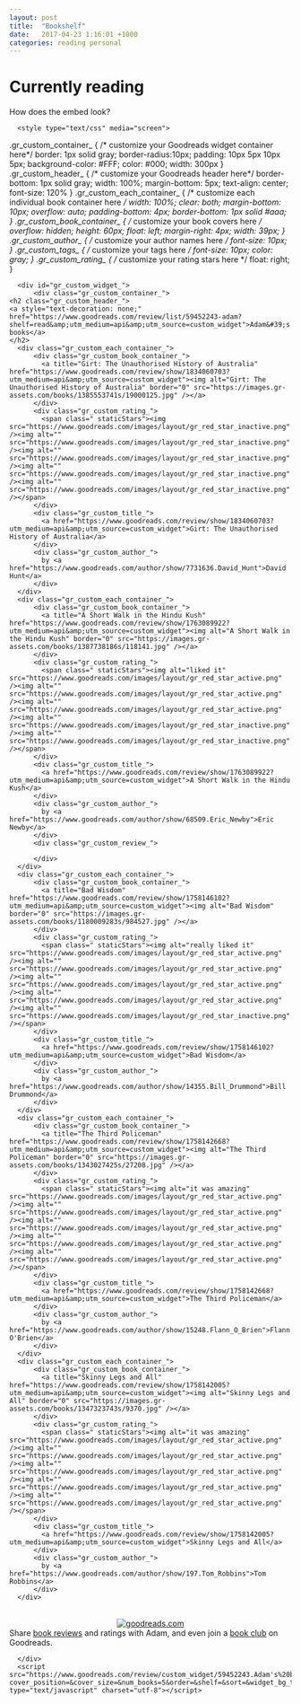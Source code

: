 ```yaml
---
layout: post
title:  "Bookshelf"
date:   2017-04-23 1:16:01 +1000
categories: reading personal
---
```

<h1>Currently reading </h1>

How does the embed look?

  <!-- Show static HTML/CSS as a placeholder in case js is not enabled - javascript include will override this if things work -->
      <style type="text/css" media="screen">
  .gr_custom_container_ {
    /* customize your Goodreads widget container here*/
    border: 1px solid gray;
    border-radius:10px;
    padding: 10px 5px 10px 5px;
    background-color: #FFF;
    color: #000;
    width: 300px
  }
  .gr_custom_header_ {
    /* customize your Goodreads header here*/
    border-bottom: 1px solid gray;
    width: 100%;
    margin-bottom: 5px;
    text-align: center;
    font-size: 120%
  }
  .gr_custom_each_container_ {
    /* customize each individual book container here */
    width: 100%;
    clear: both;
    margin-bottom: 10px;
    overflow: auto;
    padding-bottom: 4px;
    border-bottom: 1px solid #aaa;
  }
  .gr_custom_book_container_ {
    /* customize your book covers here */
    overflow: hidden;
    height: 60px;
      float: left;
      margin-right: 4px;
      width: 39px;
  }
  .gr_custom_author_ {
    /* customize your author names here */
    font-size: 10px;
  }
  .gr_custom_tags_ {
    /* customize your tags here */
    font-size: 10px;
    color: gray;
  }
  .gr_custom_rating_ {
    /* customize your rating stars here */
    float: right;
  }
</style>

      <div id="gr_custom_widget_">
          <div class="gr_custom_container_">
    <h2 class="gr_custom_header_">
    <a style="text-decoration: none;" href="https://www.goodreads.com/review/list/59452243-adam?shelf=read&amp;utm_medium=api&amp;utm_source=custom_widget">Adam&#39;s books</a>
    </h2>
      <div class="gr_custom_each_container_">
          <div class="gr_custom_book_container_">
            <a title="Girt: The Unauthorised History of Australia" href="https://www.goodreads.com/review/show/1834060703?utm_medium=api&amp;utm_source=custom_widget"><img alt="Girt: The Unauthorised History of Australia" border="0" src="https://images.gr-assets.com/books/1385553741s/19000125.jpg" /></a>
          </div>
          <div class="gr_custom_rating_">
            <span class=" staticStars"><img src="https://www.goodreads.com/images/layout/gr_red_star_inactive.png" /><img alt="" src="https://www.goodreads.com/images/layout/gr_red_star_inactive.png" /><img alt="" src="https://www.goodreads.com/images/layout/gr_red_star_inactive.png" /><img alt="" src="https://www.goodreads.com/images/layout/gr_red_star_inactive.png" /><img alt="" src="https://www.goodreads.com/images/layout/gr_red_star_inactive.png" /></span>
          </div>
          <div class="gr_custom_title_">
            <a href="https://www.goodreads.com/review/show/1834060703?utm_medium=api&amp;utm_source=custom_widget">Girt: The Unauthorised History of Australia</a>
          </div>
          <div class="gr_custom_author_">
            by <a href="https://www.goodreads.com/author/show/7731636.David_Hunt">David   Hunt</a>
          </div>
      </div>
      <div class="gr_custom_each_container_">
          <div class="gr_custom_book_container_">
            <a title="A Short Walk in the Hindu Kush" href="https://www.goodreads.com/review/show/1763089922?utm_medium=api&amp;utm_source=custom_widget"><img alt="A Short Walk in the Hindu Kush" border="0" src="https://images.gr-assets.com/books/1387738186s/118141.jpg" /></a>
          </div>
          <div class="gr_custom_rating_">
            <span class=" staticStars"><img alt="liked it" src="https://www.goodreads.com/images/layout/gr_red_star_active.png" /><img alt="" src="https://www.goodreads.com/images/layout/gr_red_star_active.png" /><img alt="" src="https://www.goodreads.com/images/layout/gr_red_star_active.png" /><img alt="" src="https://www.goodreads.com/images/layout/gr_red_star_inactive.png" /><img alt="" src="https://www.goodreads.com/images/layout/gr_red_star_inactive.png" /></span>
          </div>
          <div class="gr_custom_title_">
            <a href="https://www.goodreads.com/review/show/1763089922?utm_medium=api&amp;utm_source=custom_widget">A Short Walk in the Hindu Kush</a>
          </div>
          <div class="gr_custom_author_">
            by <a href="https://www.goodreads.com/author/show/68509.Eric_Newby">Eric Newby</a>
          </div>
          <div class="gr_custom_review_">
            
          </div>
      </div>
      <div class="gr_custom_each_container_">
          <div class="gr_custom_book_container_">
            <a title="Bad Wisdom" href="https://www.goodreads.com/review/show/1758146102?utm_medium=api&amp;utm_source=custom_widget"><img alt="Bad Wisdom" border="0" src="https://images.gr-assets.com/books/1180009283s/984527.jpg" /></a>
          </div>
          <div class="gr_custom_rating_">
            <span class=" staticStars"><img alt="really liked it" src="https://www.goodreads.com/images/layout/gr_red_star_active.png" /><img alt="" src="https://www.goodreads.com/images/layout/gr_red_star_active.png" /><img alt="" src="https://www.goodreads.com/images/layout/gr_red_star_active.png" /><img alt="" src="https://www.goodreads.com/images/layout/gr_red_star_active.png" /><img alt="" src="https://www.goodreads.com/images/layout/gr_red_star_inactive.png" /></span>
          </div>
          <div class="gr_custom_title_">
            <a href="https://www.goodreads.com/review/show/1758146102?utm_medium=api&amp;utm_source=custom_widget">Bad Wisdom</a>
          </div>
          <div class="gr_custom_author_">
            by <a href="https://www.goodreads.com/author/show/14355.Bill_Drummond">Bill Drummond</a>
          </div>
      </div>
      <div class="gr_custom_each_container_">
          <div class="gr_custom_book_container_">
            <a title="The Third Policeman" href="https://www.goodreads.com/review/show/1758142668?utm_medium=api&amp;utm_source=custom_widget"><img alt="The Third Policeman" border="0" src="https://images.gr-assets.com/books/1343027425s/27208.jpg" /></a>
          </div>
          <div class="gr_custom_rating_">
            <span class=" staticStars"><img alt="it was amazing" src="https://www.goodreads.com/images/layout/gr_red_star_active.png" /><img alt="" src="https://www.goodreads.com/images/layout/gr_red_star_active.png" /><img alt="" src="https://www.goodreads.com/images/layout/gr_red_star_active.png" /><img alt="" src="https://www.goodreads.com/images/layout/gr_red_star_active.png" /><img alt="" src="https://www.goodreads.com/images/layout/gr_red_star_active.png" /></span>
          </div>
          <div class="gr_custom_title_">
            <a href="https://www.goodreads.com/review/show/1758142668?utm_medium=api&amp;utm_source=custom_widget">The Third Policeman</a>
          </div>
          <div class="gr_custom_author_">
            by <a href="https://www.goodreads.com/author/show/15248.Flann_O_Brien">Flann O'Brien</a>
          </div>
      </div>
      <div class="gr_custom_each_container_">
          <div class="gr_custom_book_container_">
            <a title="Skinny Legs and All" href="https://www.goodreads.com/review/show/1758142005?utm_medium=api&amp;utm_source=custom_widget"><img alt="Skinny Legs and All" border="0" src="https://images.gr-assets.com/books/1347323743s/9370.jpg" /></a>
          </div>
          <div class="gr_custom_rating_">
            <span class=" staticStars"><img alt="it was amazing" src="https://www.goodreads.com/images/layout/gr_red_star_active.png" /><img alt="" src="https://www.goodreads.com/images/layout/gr_red_star_active.png" /><img alt="" src="https://www.goodreads.com/images/layout/gr_red_star_active.png" /><img alt="" src="https://www.goodreads.com/images/layout/gr_red_star_active.png" /><img alt="" src="https://www.goodreads.com/images/layout/gr_red_star_active.png" /></span>
          </div>
          <div class="gr_custom_title_">
            <a href="https://www.goodreads.com/review/show/1758142005?utm_medium=api&amp;utm_source=custom_widget">Skinny Legs and All</a>
          </div>
          <div class="gr_custom_author_">
            by <a href="https://www.goodreads.com/author/show/197.Tom_Robbins">Tom Robbins</a>
          </div>
      </div>
  <br style="clear: both"/>
  <center>
    <a href="https://www.goodreads.com/"><img alt="goodreads.com" style="border:0" src="https://www.goodreads.com/images/widget/widget_logo.gif" /></a>
  </center>
  <noscript>
    Share <a href="https://www.goodreads.com/">book reviews</a> and ratings with Adam, and even join a <a href="https://www.goodreads.com/group">book club</a> on Goodreads.
  </noscript>
  </div>

      </div>
      <script src="https://www.goodreads.com/review/custom_widget/59452243.Adam's%20bookshelf:%20read?cover_position=&cover_size=&num_books=5&order=&shelf=&sort=&widget_bg_transparent=" type="text/javascript" charset="utf-8"></script>